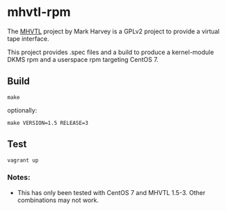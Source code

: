 # mhvtl-rpm

The [MHVTL](https://sites.google.com/site/linuxvtl2/) project by Mark Harvey is a GPLv2 project to provide a virtual tape interface.

This project provides .spec files and a build to produce a kernel-module DKMS rpm and a userspace rpm targeting CentOS 7.

## Build

```
make
```

optionally:

```
make VERSION=1.5 RELEASE=3
```

## Test

```
vagrant up
```

### Notes:

* This has only been tested with CentOS 7 and MHVTL 1.5-3. Other combinations may not work.
